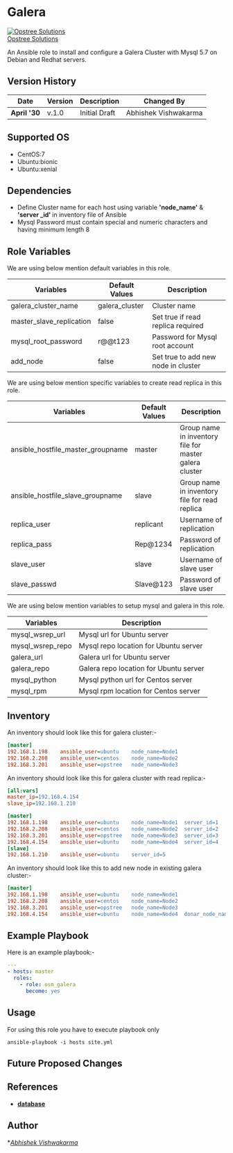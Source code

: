 Galera
=========
[![Opstree Solutions][opstree_avatar]][opstree_homepage]<br/>[Opstree Solutions][opstree_homepage] 

  [opstree_homepage]: https://opstree.github.io/
  [opstree_avatar]: https://img.cloudposse.com/150x150/https://github.com/opstree.png

An Ansible role to install and configure a Galera Cluster with Mysql 5.7 on Debian and Redhat servers.

Version History
---------------

|**Date**| **Version**| **Description**| **Changed By** |
|----------|---------|---------------|-----------------|
|**April '30** | v.1.0 | Initial Draft | Abhishek Vishwakarma |

Supported OS
------------
  * CentOS:7
  * Ubuntu:bionic
  * Ubuntu:xenial

Dependencies
------------
* Define Cluster name for each host using variable <b>'node_name'</b> & <b> 'server _id' </b> in inventory file of Ansible
* Mysql Password must contain special and numeric characters and having minimum length 8  

Role Variables
--------------
We are using below mention default variables in this role.

|**Variables**| **Default Values**|**Description**|
|----------|---------|---------------|
| galera_cluster_name | galera_cluster | Cluster name |
| master_slave_replication | false | Set true if read replica required |
| mysql_root_password | r@@t123 | Password for Mysql root account |
| add_node | false | Set true to add new node in cluster |

We are using below mention specific variables to create read replica in this role.

|**Variables**| **Default Values**|**Description**|
|----------|---------|---------------|
| ansible_hostfile_master_groupname | master | Group name in inventory file for master galera cluster|
| ansible_hostfile_slave_groupname | slave | Group name in inventory file for read replica |
| replica_user | replicant | Username of replication |
| replica_pass | Rep@1234 | Password of replication |
| slave_user | slave | Username of slave user |
| slave_passwd | Slave@123 | Password of slave user |

We are using below mention variables to setup mysql and galera in this role.

|**Variables**| **Description**|
|----------|---------|
| mysql_wsrep_url | Mysql url for Ubuntu server |
| mysql_wsrep_repo | Mysql repo location for Ubuntu server |
| galera_url | Galera url for Ubuntu server |
| galera_repo | Galera repo location for Ubuntu server |
| mysql_python | Mysql python url for Centos server |
| mysql_rpm | Mysql rpm location for Centos server |

Inventory
----------
An inventory should look like this for galera cluster:-
```ini
[master]                 
192.168.1.198    ansible_user=ubuntu    node_name=Node1
192.168.2.208    ansible_user=centos    node_name=Node2
192.168.3.201    ansible_user=opstree   node_name=Node3                   
```
An inventory should look like this for galera cluster with read replica:-
```ini
[all:vars]
master_ip=192.168.4.154
slave_ip=192.168.1.210

[master]                 
192.168.1.198    ansible_user=ubuntu    node_name=Node1  server_id=1
192.168.2.208    ansible_user=centos    node_name=Node2  server_id=2
192.168.3.201    ansible_user=opstree   node_name=Node3  server_id=3
192.168.4.154    ansible_user=ubuntu    node_name=Node4  server_id=4 
[slave]
192.168.1.210    ansible_user=ubuntu    server_id=5 
```
An inventory should look like this to add new node in existing galera cluster:-
```ini
[master]                 
192.168.1.198    ansible_user=ubuntu    node_name=Node1
192.168.2.208    ansible_user=centos    node_name=Node2
192.168.3.201    ansible_user=opstree   node_name=Node3
192.168.4.154    ansible_user=ubuntu    node_name=Node4  donar_node_name=Node1
```
## Example Playbook
Here is an example playbook:-
```yml
---
- hosts: master
  roles:
    - role: osm_galera
      become: yes
```
Usage
-----
For using this role you have to execute playbook only
```shell
ansible-playbook -i hosts site.yml
```
Future Proposed Changes
-----------------------

References
----------
- **[database](https://galeracluster.com/)**

## Author
**[Abhishek Vishwakarma](mailto:abhishek.vishwakarma@opstree.com)*
